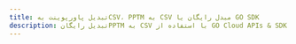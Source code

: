 ---title: تبدیل پاورپوینت بهCSV، PPTM به CSV مبدل رایگان یا GO SDKdescription: تبدیل رایگانPPTM به CSV با استفاده از GO Cloud APIs & SDK. همچنین اسناد Microsoft PowerPoint را در Cloud ایجاد، ویرایش و رندر کنید.---